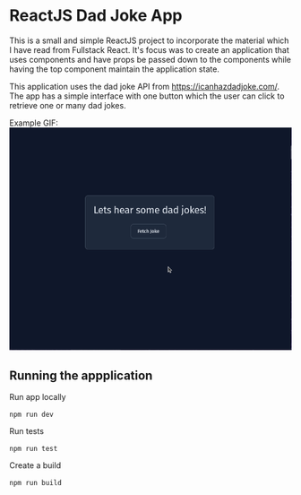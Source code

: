 # ReactJS Dad Joke App
This is a small and simple ReactJS project to incorporate the material which I have read from Fullstack React. It's focus was to create an application that uses components and have props be passed down to the components while having the top component maintain the application state.


This application uses the dad joke API from https://icanhazdadjoke.com/. The app has a simple interface with one button which the user can click to retrieve one or many dad jokes.


Example GIF:
![Example of ReactJS Dad Jokes](./documentation/example.gif)

## Running the appplication

Run app locally
```shell
npm run dev
```

Run tests
```shell
npm run test
```

Create a build
```shell
npm run build
```
